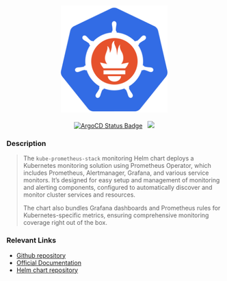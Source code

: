 <p align="center">
  <img width="250" height="250" src="https://raw.githubusercontent.com/gruberdev/homelab/main/docs/assets/logos/kube-prometheus.png" />
  <br />
  <br />
  <a href="https://argo.raptor-beta.ts.net/applications/kube-prometheus-core"> <img src="https://argo.raptor-beta.ts.net/api/badge?name=kube-prometheus-core&revision=true" alt="ArgoCD Status Badge" /></a> &nbsp; <img src="https://img.shields.io/github/v/release/prometheus-community/helm-charts?label=Release&filter=kube-prometheus-stack-*&logo=github&sort=date&style=flat-square" />
</p>


### Description

> The `kube-prometheus-stack` monitoring Helm chart deploys a Kubernetes monitoring solution using Prometheus Operator, which includes Prometheus, Alertmanager, Grafana, and various service monitors. It’s designed for easy setup and management of monitoring and alerting components, configured to automatically discover and monitor cluster services and resources.
>
> The chart also bundles Grafana dashboards and Prometheus rules for Kubernetes-specific metrics, ensuring comprehensive monitoring coverage right out of the box.

### Relevant Links

- [Github repository][gh-uri]
- [Official Documentation][docs-uri]
- [Helm chart repository][helm-repo]

[docs-uri]: https://prometheus-operator.dev/docs/prologue/introduction/
[gh-uri]: https://github.com/prometheus-operator/kube-prometheus
[helm-repo]: https://github.com/prometheus-community/helm-charts/tree/main/charts/kube-prometheus-stack
